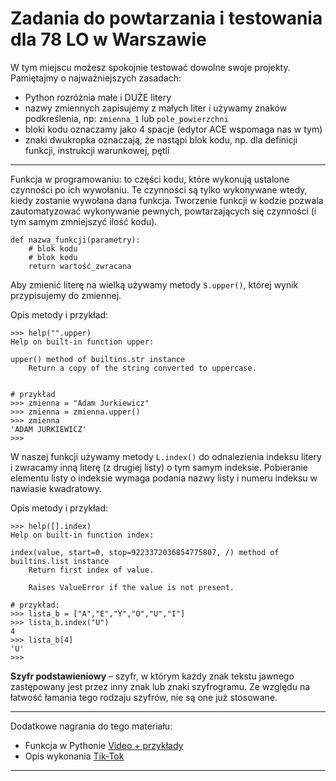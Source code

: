 # Zadania do powtarzania i testowania dla 78 LO w Warszawie

W tym miejscu możesz spokojnie testować dowolne swoje projekty. Pamiętajmy o najważniejszych zasadach:

* Python rozróżnia małe i DUŻE litery
* nazwy zmiennych zapisujemy z małych liter i używamy znaków podkreślenia, np: `zmienna_1` lub `pole_powierzchni`
* bloki kodu oznaczamy jako 4 spacje (edytor ACE wspomaga nas w tym)
* znaki dwukropka oznaczają, że nastąpi blok kodu, np. dla definicji funkcji, instrukcji warunkowej, pętli

----
Funkcja w programowaniu: to części kodu, które wykonują ustalone czynności po ich wywołaniu. Te czynności są tylko wykonywane wtedy, kiedy zostanie wywołana dana funkcja. Tworzenie funkcji w kodzie pozwala zautomatyzować wykonywanie pewnych, powtarzających się czynności (i tym samym zmniejszyć ilość kodu).

```
def nazwa_funkcji(parametry):
    # blok kodu
    # blok kodu
    return wartość_zwracana
```

Aby zmienić literę na wielką używamy metody `S.upper()`, której wynik przypisujemy do zmiennej.

Opis metody i przykład:
```
>>> help("".upper)
Help on built-in function upper:

upper() method of builtins.str instance
    Return a copy of the string converted to uppercase.


# przykład
>>> zmienna = "Adam Jurkiewicz"
>>> zmienna = zmienna.upper()
>>> zmienna
'ADAM JURKIEWICZ'
>>>
```


W naszej funkcji używamy metody `L.index()` do odnalezienia indeksu litery i zwracamy inną literę (z drugiej listy) o tym samym indeksie. Pobieranie elementu listy o indeksie wymaga podania nazwy listy i numeru indeksu w nawiasie kwadratowy.

Opis metody i przykład:
```
>>> help([].index)
Help on built-in function index:

index(value, start=0, stop=9223372036854775807, /) method of builtins.list instance
    Return first index of value.

    Raises ValueError if the value is not present.

# przykład:
>>> lista_b = ["A","E","Y","O","U","I"]
>>> lista_b.index("U")
4
>>> lista_b[4]
'U'
>>>
```

**Szyfr podstawieniowy** – szyfr, w którym każdy znak tekstu jawnego zastępowany jest przez inny znak lub znaki szyfrogramu. Ze względu na łatwość łamania tego rodzaju szyfrów, nie są one już stosowane.

----

Dodatkowe nagrania do tego materiału:


* Funkcja w Pythonie [Video + przykłady](https://python.szkola.pl/module/modul-4-funkcje-w-pythonie/)
* Opis wykonania [Tik-Tok](https://www.tiktok.com/@abixedukacja/video/7031115607122742533)


----
